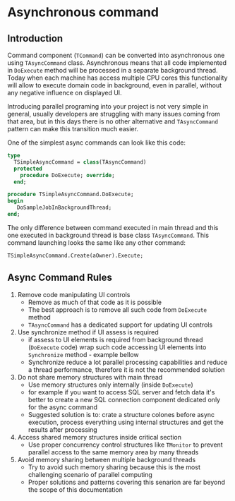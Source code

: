 # Asynchronous command

## Introduction

Command component (`TCommand`) can be  converted into asynchronous one using `TAsyncCommand` class. Asynchronous means that all code implemented in `DoExecute` method will be processed in a separate background thread. Today when each machine has access multiple CPU cores this functionality will allow to execute domain code in background, even in parallel, without any negative influence on displayed UI.

Introducing parallel programing into your project is not very simple in general, usually developers are struggling with many issues coming from that area, but in this days there is no other alternative and `TAsyncCommand` pattern can make this transition much easier.

One of the simplest async commands can look like this code:
```pas
type
  TSimpleAsyncCommand = class(TAsyncCommand)
  protected
    procedure DoExecute; override;
  end;

procedure TSimpleAsyncCommand.DoExecute;
begin
   DoSampleJobInBackgroundThread;
end;
```

The only difference between command executed in main thread and this one executed in background thread is base class `TAsyncCommand`. This command launching looks the same like any other command:

```pas
TSimpleAsyncCommand.Create(aOwner).Execute;
```

## Async Command Rules

1) Remove code manipulating UI controls
    - Remove as much of that code as it is possible
    - The best approach is to remove all such code  from `DoExecute` method
    - `TAsyncCommand` has a dedicated support for updating UI controls
1) Use synchronize method if UI assess is required
    - if assess to UI elements is required from background thread (`DoExecute` code) wrap such code accessing UI elements into `Synchronize` method - example bellow
    - Synchronize reduce a lot parallel processing capabilities and reduce a thread performance, therefore it is not the recommended solution
1) Do not share memory structures with main thread
   - Use memory structures only internally (inside `DoExecute`)
   - for example if you want to access SQL server and fetch data it's better to create a new SQL connection component dedicated only for the async command
   - Suggested solution is to: crate a structure colones before async execution, process everything using internal structures and get the results after processing
1) Access shared memory structures inside critical section
   - Use proper concurrency control structures like `TMonitor` to prevent parallel access to the same memory area by many threads
1) Avoid memory sharing between multiple background threads
   - Try to avoid such memory sharing because this is the most challenging scenario of parallel computing
   - Proper solutions and patterns covering this senarion are far beyond the scope of this documentation
